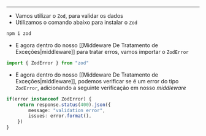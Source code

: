 ___
- Vamos utilizar o `Zod`, para validar os dados
- Utilizamos o comando abaixo para instalar o `Zod`
```zsh
npm i zod
```
- E agora dentro do nosso [[Middeware De Tratamento de Exceções|middleware]] para tratar erros, vamos importar o `ZodError`
```ts
import { ZodError } from "zod"
```
- E agora dentro do nosso [[Middeware De Tratamento de Exceções|middleware]], podemos verificar se é um error do tipo `ZodError`, adicionando a seguinte verificação em nosso *middleware*
```ts
if(error instanceof ZodError) {
	return response.status(400).json({
		message: "validation error",
		issues: error.format(),
	})
}
```